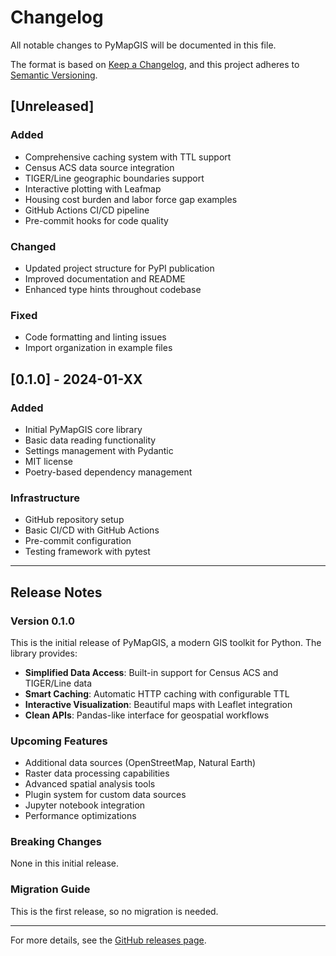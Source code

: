# Changelog

All notable changes to PyMapGIS will be documented in this file.

The format is based on [Keep a Changelog](https://keepachangelog.com/en/1.0.0/),
and this project adheres to [Semantic Versioning](https://semver.org/spec/v2.0.0.html).

## [Unreleased]

### Added
- Comprehensive caching system with TTL support
- Census ACS data source integration
- TIGER/Line geographic boundaries support
- Interactive plotting with Leafmap
- Housing cost burden and labor force gap examples
- GitHub Actions CI/CD pipeline
- Pre-commit hooks for code quality

### Changed
- Updated project structure for PyPI publication
- Improved documentation and README
- Enhanced type hints throughout codebase

### Fixed
- Code formatting and linting issues
- Import organization in example files

## [0.1.0] - 2024-01-XX

### Added
- Initial PyMapGIS core library
- Basic data reading functionality
- Settings management with Pydantic
- MIT license
- Poetry-based dependency management

### Infrastructure
- GitHub repository setup
- Basic CI/CD with GitHub Actions
- Pre-commit configuration
- Testing framework with pytest

---

## Release Notes

### Version 0.1.0
This is the initial release of PyMapGIS, a modern GIS toolkit for Python. The library provides:

- **Simplified Data Access**: Built-in support for Census ACS and TIGER/Line data
- **Smart Caching**: Automatic HTTP caching with configurable TTL
- **Interactive Visualization**: Beautiful maps with Leaflet integration
- **Clean APIs**: Pandas-like interface for geospatial workflows

### Upcoming Features
- Additional data sources (OpenStreetMap, Natural Earth)
- Raster data processing capabilities
- Advanced spatial analysis tools
- Plugin system for custom data sources
- Jupyter notebook integration
- Performance optimizations

### Breaking Changes
None in this initial release.

### Migration Guide
This is the first release, so no migration is needed.

---

For more details, see the [GitHub releases page](https://github.com/pymapgis/core/releases).
